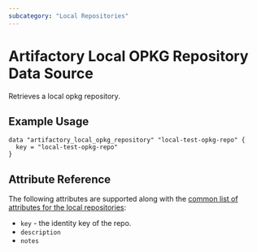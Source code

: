 ```yaml
---
subcategory: "Local Repositories"
---
```


# Artifactory Local OPKG Repository Data Source

Retrieves a local opkg repository.

## Example Usage

```hcl
data "artifactory_local_opkg_repository" "local-test-opkg-repo" {
  key = "local-test-opkg-repo"
}
```

## Attribute Reference

The following attributes are supported along with the [common list of attributes for the local repositories](local.md):

* `key` - the identity key of the repo.
* `description`
* `notes`
